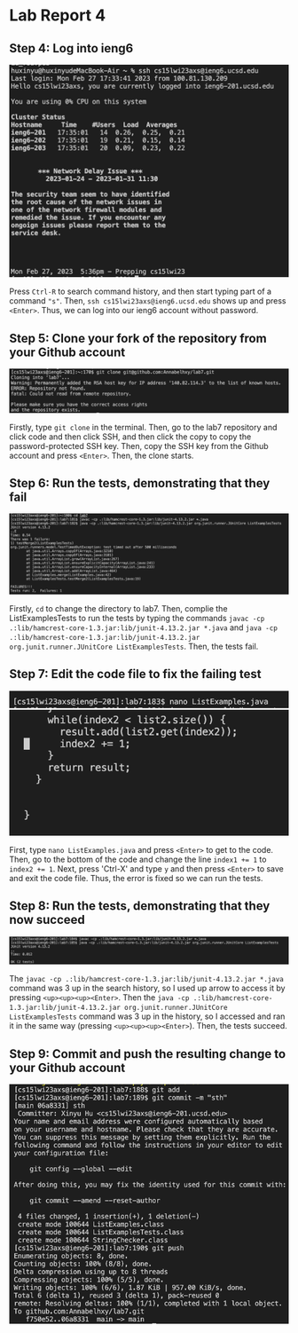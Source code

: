 # Lab Report 4
## Step 4: Log into ieng6
![Image](step_4.png)

Press `Ctrl-R` to search command history, and then start typing part of a command `"s"`. Then, `ssh cs15lwi23axs@ieng6.ucsd.edu` shows up and press `<Enter>`. Thus, we can log into our ieng6 account without password. 


## Step 5: Clone your fork of the repository from your Github account
![Image](step_5.png)

Firstly, type `git clone` in the terminal. Then, go to the lab7 repository and click code and then click SSH, and then click the copy to copy the password-protected SSH key. Then, copy the SSH key from the Github account and press `<Enter>`. Then, the clone starts. 


## Step 6: Run the tests, demonstrating that they fail
![Image](step_6.png)

Firstly, `cd` to change the directory to lab7. Then, complie the ListExamplesTests to run the tests by typing the commands `javac -cp .:lib/hamcrest-core-1.3.jar:lib/junit-4.13.2.jar *.java` and `java -cp .:lib/hamcrest-core-1.3.jar:lib/junit-4.13.2.jar org.junit.runner.JUnitCore ListExamplesTests`. Then, the tests fail. 


## Step 7: Edit the code file to fix the failing test
![Image](step_7_1.png)
![Image](step_7_2.png)

First, type `nano ListExamples.java` and press `<Enter>` to get to the code. Then, go to the bottom of the code and change the line `index1 += 1` to `index2 += 1`. Next, press 'Ctrl-X' and type `y` and then press `<Enter>` to save and exit the code file. Thus, the error is fixed so we can run the tests. 


## Step 8: Run the tests, demonstrating that they now succeed
![Image](step_8.png)

The `javac -cp .:lib/hamcrest-core-1.3.jar:lib/junit-4.13.2.jar *.java` command was 3 up in the search history, so I used up arrow to access it by pressing `<up><up><up><Enter>`. Then the `java -cp .:lib/hamcrest-core-1.3.jar:lib/junit-4.13.2.jar org.junit.runner.JUnitCore ListExamplesTests` command was 3 up in the history, so I accessed and ran it in the same way (pressing `<up><up><up><Enter>`). Then, the tests succeed. 


## Step 9: Commit and push the resulting change to your Github account
![Image](step_9.png)


